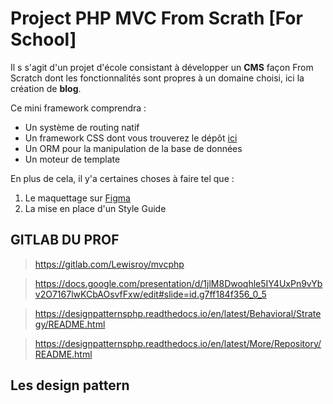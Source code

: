# Project PHP MVC From Scrath [For School]

Il s s'agit d'un projet d'école consistant à développer un **CMS** façon From Scratch dont les fonctionnalités sont propres à un domaine choisi, ici la création de **blog**.

Ce mini framework comprendra :
* Un système de routing natif
* Un framework CSS dont vous trouverez le dépôt [ici](https://)
* Un ORM pour la manipulation de la base de données
* Un moteur de template

En plus de cela, il y'a certaines choses à faire tel que : 
1. Le maquettage sur [Figma](https://www.figma.com/file/MxVaSpJLmtZTrp491bfKQe/cms-project?node-id=0%3A1)
2. La mise en place d'un Style Guide

## GITLAB DU PROF
> https://gitlab.com/Lewisroy/mvcphp

> https://docs.google.com/presentation/d/1jlM8Dwoqhle5IY4UxPn9vYbv2O7167lwKCbAOsvfFxw/edit#slide=id.g7ff184f356_0_5

> https://designpatternsphp.readthedocs.io/en/latest/Behavioral/Strategy/README.html

> https://designpatternsphp.readthedocs.io/en/latest/More/Repository/README.html

## Les design pattern 